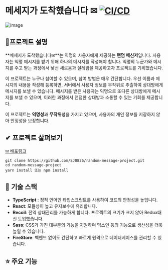 # 메세지가 도착했습니다 ✉ [![CI/CD](https://github.com/SJ0826/random-message-project/actions/workflows/CICD.yml/badge.svg)](https://github.com/SJ0826/random-message-project/actions/workflows/CICD.yml)

![image](https://user-images.githubusercontent.com/56298540/230632302-d7833ce6-66de-4032-9bee-3487d860322b.png)

## 🚩프로젝트 설명

**메세지가 도착했습니다✉**는 익명의 사용자에게 제공하는 **랜덤 메신저**입니다. 사용자는 익명 메시지를 받기 위해 하나의 메시지를 작성해야 합니다. 익명의 누군가와 메시지를 주고 받는 과정에서 낯선 새로움과 설레임을 제공하고자 프로젝트를 기획했습니다.

이 프로젝트는 누구나 참여할 수 있으며, 참여 방법은 매우 간단합니다. 우선 이름과 메시지의 내용을 작성해 등록하면, 서버에서 사용자 정보를 무작위로 추출하여 상대방에게 메시지를 보낼 수 있습니다. 메시지를 받은 사용자는 익명으로 또다른 상대방에게 메시지를 보낼 수 있으며, 이러한 과정에서 랜덤한 상대방과 소통할 수 있는 기회를 제공합니다.

이 프로젝트는 **익명성**과 **무작위성**을 가지고 있으며, 사용자의 개인 정보를 저장하지 않아 안정성을 보장합니다.

## ✔ 프로젝트 살펴보기
[✉ 배포링크](http://random-message.s3-website.ap-northeast-2.amazonaws.com/)

```
git clone https://github.com/SJ0826/random-message-project.git
cd random-message-project
yarn install 또는 npm install
```

## 🔨 기술 스택

- **TypeScript** : 정적 언어인 타입스크립트를 사용하여 코드의 안정성을 높입니다.
- **React**: 모듈성이 높고 유지보수에 유리합니다.
- **Recoil**: 전역 상태관리를 가능하게 합니다. 프로젝트의 크기가 크지 않아 Redux대신 도입했습니다.
- **Sass**: CSS가 가진 대부분의 기능을 지원하며 믹스인 등의 기능으로 생산성을 더욱 높일 수 있습니다.
- **FireStore**: 백엔드 없이도 간단하고 빠르게 원격으로 데이터베이스를 관리할 수 있습니다.

## ⭐ 주요 기능
